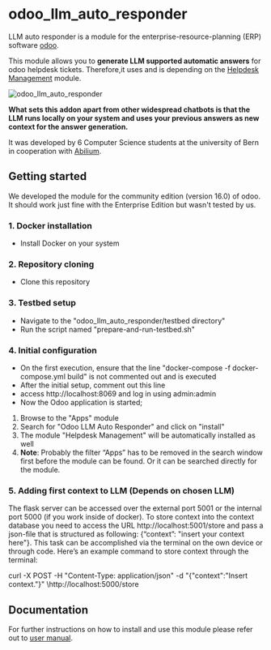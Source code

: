 # odoo_llm_auto_responder

LLM auto responder is a module for the enterprise-resource-planning (ERP) software [odoo](https://www.odoo.com).

This module allows you to **generate LLM supported automatic answers** for odoo helpdesk tickets. 
Therefore,it uses and is depending on the [Helpdesk Management](https://github.com/OCA/helpdesk/tree/16.0) module. 

![odoo_llm_auto_responder](https://github.com/Abilium-GmbH/odoo_llm_auto_responder/assets/160774626/eaf18624-fc7a-4606-8807-c723bb2f4b91)


**What sets this addon apart from other widespread chatbots is that the LLM runs locally on your system and
uses your previous answers as new context for the answer generation.**

It was developed by 6 Computer Science students at the university of Bern in cooperation with [Abilium](https://www.abilium.com/).

## Getting started

We developed the module for the community edition (version 16.0) of odoo.
It should work just fine with the Enterprise Edition but wasn't tested by us.

### 1. Docker installation
- Install Docker on your system


### 2. Repository cloning
- Clone this repository


### 3. Testbed setup
- Navigate to the "odoo_llm_auto_responder/testbed directory"
- Run the script named "prepare-and-run-testbed.sh"


### 4. Initial configuration
- On the first execution, ensure that the line "docker-compose -f docker-compose.yml build" is not commented
out and is executed
- After the initial setup, comment out this line
- access http://localhost:8069 and log in using admin:admin
- Now the Odoo application is started;
1. Browse to the "Apps" module
2. Search for "Odoo LLM Auto Responder" and click on "install"
3. The module "Helpdesk Management" will be automatically installed as well
4. **Note**: Probably the filter “Apps” has to be removed in the search window first before the module can be found.
Or it can be searched directly for the module.


### 5. Adding first context to LLM (Depends on chosen LLM)
The flask server can be accessed over the external port 5001 or the internal port 5000 (if you work inside of docker).
To store context into the context database you need to access the URL http://localhost:5001/store
and pass a json-file that is structured as following: {“context”: "insert your context here"}.
This task can be accomplished via the terminal on the own device or through code.
Here’s an example command to store context through the terminal:

curl -X POST -H "Content-Type: application/json" -d "{"context":"Insert context."}" \http://localhost:5000/store




## Documentation
For further instructions on how to install and use this module please refer out to [user manual](./Manual.pdf).
